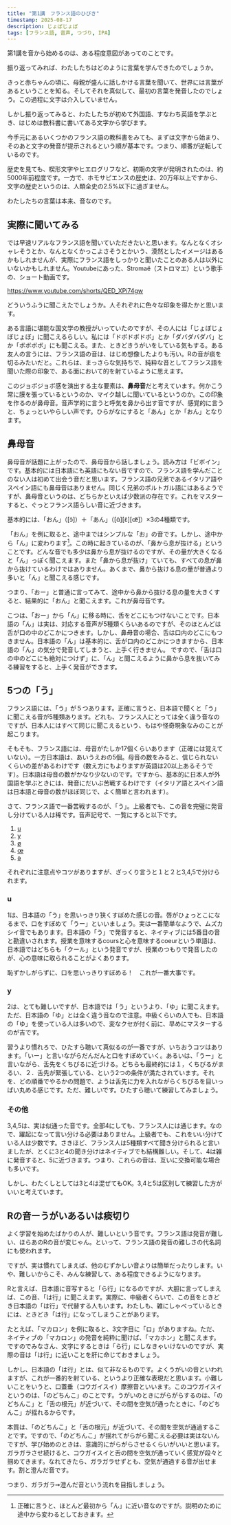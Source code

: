 ```yaml
---
title: "第1講　フランス語のひびき"
timestamp: 2025-08-17
description: じょぼじょぼ
tags: [フランス語, 音声, つづり, IPA]
---
```

第1講を音から始めるのは、ある程度意図があってのことです。

振り返ってみれば、​わたしたちはどのように言葉を学んできたのでしょうか。

きっと赤ちゃんの頃に、母親が盛んに話しかける言葉を聞いて、​世界には言葉があるということを知る。そしてそれを真似して、​最初の言葉を発音したのでしょう。​この過程に文字は介入していません。

しかし振り返ってみると、わたしたちが初めて外国語、​すなわち英語を学ぶとき、​はじめは教科書に書いてある文字から学びます。

今手元にあるいくつかのフランス語の教科書をみても、​まずは文字から始まり、​そのあと文字の発音が提示されるという順が基本です。つまり、​順番が逆転しているのです。

歴史を見ても、楔形文字やヒエログリフなど、​初期の文字が発明されたのは、約5000年前程度です。一方で、​ホモサピエンスの歴史は、20万年以上ですから、​文字の歴史というのは、人類全史の2.5%以下に過ぎません。

わたしたちの言葉は本来、音なのです。


## 実際に聞いてみる

では早速リアルなフランス語を聞いていただきたいと思います。なんとなくオシャレそうとか、なんとなくかっこよさそうとかいう、漠然としたイメージはあるかもしれませんが、実際にフランス語をしっかりと聞いたことのある人は以外にいないかもしれません。Youtubeにあった、Stromaë（ストロマエ）という歌手の、ショート動画です。

https://www.youtube.com/shorts/QED_XPi74gw

どういうふうに聞こえたでしょうか。​人それぞれに色々な印象を得たかと思います。

ある言語に堪能な国文学の教授がいっていたのですが、その人には「じょぼじょぼじょぼ」に聞こえるらしい。私には「ドボドボドボ」とか「​ダバダバダバ」とか「ボボボボ」にも聞こえる。また、​ときどきうがいをしている気もする。ある友人の言うには、​フランス語の音は、はじめ想像したよりも汚い。​Rの音が痰を切るみたいだと。これらは、まっさらな気持ちで、​純粋な音としてフランス語を聞いた際の印象で、​ある面において的を射ているように思えます。

このジョボジョボ感を演出する主な要素は、**鼻母音**だと考えています。​何かこう常に膜を張っているというのか、​マイク越しに聞いているというのか。この印象を作るのが鼻母音。​音声学的に言うと呼気を鼻から出す音ですが、感覚的に言うと、​ちょっといやらしい声です。ひらがなにすると「あん」とか「おん」となります。

## 鼻母音

鼻母音が話題に上がったので、鼻母音から話しましょう。読み方は「ビボイン」です。基本的には日本語にも英語にもない音ですので、フランス語を学んだことのない人は初めて出会う音だと思います。フランス語の兄弟であるイタリア語やスペイン語にも鼻母音はありません。同じく兄弟のポルトガル語にはあるようですが、鼻母音というのは、どちらかといえば少数派の存在です。これをマスターすると、ぐっとフランス語らしい音に近づきます。

基本的には、「おん」（[ɔ̃]）＋「あん」（[ɑ̃][ɛ̃][œ᷈]）×3の4種類です。

「おん」を例に取ると、途中まではシンプルな「お」の音です。しかし、途中から「ん」に変わります[^1]。この時に起きているのが、「鼻から息が抜ける」ということです。どんな音でも多少は鼻から息が抜けるのですが、その量が大きくなると「ん」っぽく聞こえます。また「鼻から息が抜け」ていても、すべての息が鼻から抜けているわけではありません。あくまで、鼻から抜ける息の量が普通より多いと「ん」と聞こえる感じです。

つまり、「おー」と普通に言ってみて、途中から鼻から抜ける息の量を大きくすると、結果的に「おん」と聞こえます。これが鼻母音です。

こつは、「おー」から「ん」に移る時に、舌をどこにもつけないことです。日本語の「ん」は実は、対応する音声が5種類くらいあるのですが、そのほとんどは舌が口の中のどこかにつきます。しかし、鼻母音の場合、舌は口内のどこにもつきません。日本語の「ん」は基本的に、舌が口内のどこかにつきますから、日本語の「ん」の気分で発音してしまうと、上手く行きません。
ですので、「舌は口の中のどこにも絶対につけず」に、「ん」と聞こえるように鼻から息を抜いてみる練習をすると、上手く発音ができます。

## 5つの「う」

フランス語には、「う」が５つあります。正確に言うと、日本語で聞くと「う」に聞こえる音が5種類あります。どれも、フランス人にとっては全く違う音なのですが、日本人にはすべて同じに聞こえるという、もはや怪奇現象なみのことが起こります。

そもそも、フランス語には、母音がたしか17個くらいあります（正確には覚えていない）。一方日本語は、あいうえおの5個。母音の数をみると、信じられないくらいの差があるわけです（数え方にもよりますが英語は20以上あるそうです）。日本語は母音の数がかなり少ないのです。ですから、基本的に日本人が外国語を学ぶときには、発音にだいぶ苦戦するわけです（イタリア語とスペイン語は日本語と母音の数がほぼ同じで、よく簡単と言われます）。

さて、フランス語で一番苦戦するのが、「う」。上級者でも、この音を完璧に発音し分けている人は稀です。音声記号で、一覧にすると以下です。

1. [u](#u)
2. [y](#y)
3. [ø](#その他)
4. [œ](#その他)
5. [ə](#その他)

それぞれに注意点やコツがありますが、ざっくり言うと１と２と3,4,5で分けられます。

### u

1は、日本語の「う」を思いっきり狭くすぼめた感じの音。唇がひょっとこになるまで、口をすぼめて「うー」といいましょう。実は一番簡単なようで、ムズカシイ音でもあります。日本語の「う」で発音すると、ネイティブには5番目の音と勘違いされます。授業を意味するcoursと心を意味するcoeurという単語は、日本語ではどちらも「クール」という発音ですが、授業のつもりで発音したのが、心の意味に取られることがよくあります。

恥ずかしがらずに、口を思いっきりすぼめる！　これが一番大事です。

### y

2は、とても難しいですが、日本語では「う」というより、「ゆ」に聞こえます。ただ、日本語の「ゆ」とは全く違う音なので注意。中級くらいの人でも、日本語の「ゆ」を使っている人は多いので、変なクセが付く前に、早めにマスターするのが吉です。

習うより慣れろで、ひたすら聴いて真似るのが一番ですが、いちおうコツはあります。「いー」と言いながらだんだんと口をすぼめていく。あるいは、「うー」と言いながら、舌先をくちびるに近づける。どちらも最終的には１，くちびるがまるい、２．舌先が緊張している、という2つの条件が満たされています。それを、どの順番でやるかの問題で、ようは舌先に力を入れながらくちびるを目いっぱい丸める感じです。ただ、難しいです。ひたすら聴いて練習してみましょう。

###  その他

3,4,5は、実は似通った音です。全部4にしても、フランス人には通じます。なので、躍起になって言い分ける必要はありません。上級者でも、これをいい分けている人は少数です。さきほど、フランス人は5種類すべて聞き分けられると言いましたが、とくに3と4の聞き分けはネイティブでも結構難しい。そして、4は雑に発音すると、5に近づきます。つまり、これらの音は、互いに交換可能な場合も多いです。

しかし、わたくしとしては3と4は混ぜてもOK。3,4と5は区別して練習した方がいいと考えています。


## Rの音ーうがいあるいは痰切り

よく学習を始めたばかりの人が、難しいという音です。フランス語は発音が難しい、ほらあのRの音が変じゃん。といって、フランス語の発音の難しさの代名詞にも使われます。

ですが、実は慣れてしまえば、他のむずかしい音よりは簡単だったりします。いや、難しいからこそ、みんな練習して、ある程度できるようになります。

Rと言えば、日本語に音写すると「ら行」になるのですが、大胆に言ってしまえば、この音、「は行」に聞こえます。実際に、中級者くらいで、この音をときどき日本語の「は行」で代替する人もいます。わたしも、雑にしゃべっているときには、ときどき「は行」になってしまうことがあります。

たとえば、「マカロン」を例に取ると、3文字目に「ロ」がありますね。ただ、ネイティブの「マカロン」の発音を純粋に聞けば、「マカホン」と聞こえます。ですのでみなさん、文字にするときは「ら行」にしなきゃいけないのですが、実際の音は「は行」に近いことを肝に命じておきましょう。

しかし、日本語の「は行」とは、似て非なるものです。よくうがいの音といわれますが、これが一番的を射ている、というより正確な表現だと思います。小難しいことをいうと、口蓋垂（コウガイスイ）摩擦音といいます。このコウガイスイというのは、「のどちんこ」のことです。うがいのときにがらがらするのは、「のどちんこ」と「舌の根元」が近づいて、その間を空気が通ったときに、「のどちんこ」が揺れるからです。

本質は、「のどちんこ」と「舌の根元」が近づいて、その間を空気が通過することです。ですので、「のどちんこ」が揺れてがらがら聞こえる必要は実はないんですが、学び始めのときは、意識的にがらがらさせるくらいがいいと思います。ガラガラさせ続けると、コウガイスイと舌の間を空気が通っていく感覚が段々と掴めてきます。なれてきたら、ガラガラせずとも、空気が通過する音が出せます。割と澄んだ音です。

つまり、ガラガラ➙澄んだ音という流れを目指しましょう。



[^1]:正確に言うと、ほとんど最初から「ん」に近い音なのですが。説明のために途中から変わるとしておきます。